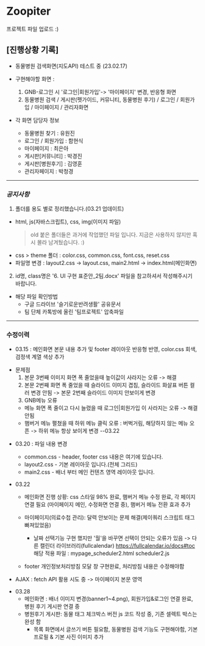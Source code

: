 # Zoopiter

프로젝트 파일 업로드 :)

## [진행상황 기록]

- 동물병원 검색화면(지도API) 테스트 중 (23.02.17)

- 구현해야할 화면 :

  1. GNB-로그인 시 '로그인|회원가입'-> '마이페이지' 변경, 반응형 화면
  2. 동물병원 검색 / 게시판(펫가이드, 커뮤니티, 동물병원 후기) / 로그인 / 회원가입 / 마이페이지 / 관리자화면

- 각 화면 담당자 정보
  - 동물병원 찾기 : 유원진
  - 로그인 / 회원가입 : 함현식
  - 마이페이지 : 최은아
  - 게시판[커뮤니티] : 박경진
  - 게시판[병원후기] : 김영훈
  - 관리자페이지 : 박청경

---

### _공지사항_

1. 폴더를 용도 별로 정리했습니다.(03.21 업데이트)

- html, js(자바스크립트), css, img(이미지 파일)
  > old 붙은 폴더들은 과거에 작업했던 파일 입니다. 지금은 사용하지 않지만 혹시 몰라 남겨뒀습니다. :)
- css > theme 폴더 : color.css, common.css, font.css, reset.css
- 파일명 변경 : layout2.css -> layout.css, main2.html -> index.html(메인화면)

2. id명, class명은 '6. UI 구현 표준안\_2팀.docx' 파일을 참고하셔서 작성해주시기 바랍니다.

- 해당 파일 확인방법
  - 구글 드라이브 '슬기로운반려생활' 공유문서
  - 팀 단체 카톡방에 올린 '팀프로젝트' 압축파일

---

### 수정이력

- 03.15 : 메인화면 본문 내용 추가 및 footer 레이아웃 반응형 반영, color.css 회색, 검정색 계열 색상 추가

* 문제점
  1. 본문 3번째 이미지 화면 폭 줄었을때 높이값이 사라지는 오류 -> 해결
  2. 본문 2번째 화면 폭 줄었을 때 슬라이드 이미지 겹침, 슬라이드 화살표 버튼 컬러 변경 안됨 -> 본문 2번째 슬라이드 이미지 안보이게 변경
  3. GNB메뉴 오류
  - 메뉴 화면 폭 줄이고 다시 늘렸을 때 로그인|회원가입 이 사라지는 오류 -> 해결 안됨
  - 햄버거 메뉴 펼쳤을 때 하위 메뉴 클릭 오류 : 버벅거림, 해당하지 않는 메뉴 오픈 -> 하위 메뉴 항상 보이게 변경 --03.22

- 03.20 : 파일 내용 변경

  - common.css - header, footer css 내용은 여기에 있습니다.
  - layout2.css - 기본 레이아웃 입니다.(전체 그리드)
  - main2.css - 배너 부터 메인 컨텐츠 영역 레이아웃 입니다.

- 03.22

  - 메인화면 진행 상황: css 스타일 98% 완료, 햄버거 메뉴 수정 완료, 각 페이지 연결 필요 (마이페이지 메인, 수정화면 연결 중),
    햄버거 메뉴 전환 효과 추가

  - 마이페이지(의료수첩 관리): 달력 안보이는 문제 해결(제이쿼리 스크립트 태그 빠져있었음)

    - 날짜 선택기능 구현 했지만 '월'을 바꾸면 선택이 안되는 오류가 있음
      -> 다른 캘린더 라이브러리(fullcalendar) https://fullcalendar.io/docs#toc
      해당 적용 파일 : mypage_scheduler2.html scheduler2.js

  - footer 개인정보처리방침 모달 창 구현완료, 처리방침 내용은 수정해야함

* AJAX : fetch API 활용 시도 중 -> 마이페이지 본문 영역

- 03.28
  - 메인화면 : 배너 이미지 변경(banner1~4.png), 회원가입&로그인 연결 완료, 병원 후기 게시판 연결 중
  - 병원후기 게시판: 동물 태그 체크박스 버전 js 코드 작성 중, 기존 셀렉트 박스는 완성 함
    - 목록 화면에서 글쓰기 버튼 필요함, 동물병원 검색 기능도 구현해야함, 기본 프로필 & 기본 사진 이미지 추가
